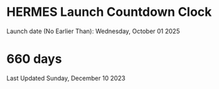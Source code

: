 # HERMES Launch Countdown Clock

Launch date (No Earlier Than): Wednesday, October 01 2025
# 660 days

Last Updated Sunday, December 10 2023